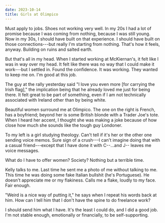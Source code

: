 ```yaml
---
date: 2023-10-14
title: Girls at Olimpico
---
```


Must apply to jobs. Shoes not working very well. In my 20s I had a lot of promise because I was coming from nothing, because I was still young. Now in my 30s, I should have built on that experience. I should have built on those connections---but really I'm starting from nothing. That's how it feels, anyway. Building on ruins and salted earth.

But that's all in my head. When I started working at McKiernan's, it felt like I was in way over my head. It felt like there was no way that I could make it work---but I settled in. Found the confidence. It was working. They wanted to keep me on. I'm good at this job.

The guy at the rally yesterday said "I love you even more [for carrying the Irish flag]," the implication being that he already loved me just for being there. It felt great to be part of something, even if I am not technically associated with Ireland other than by being white.

Beautiful women surround me at Olimpico. The one on the right is French, has a boyfriend; beyond her is some British blonde with a Trader Joe's tote. When I heard her accent, I thought she was making a joke because of how close how much she sounds like the tough guy Londoner.

To my left is a girl studying theology. Can't tell if it's her or the other one sending voice memos. Sure sign of a crush---I can't imagine doing that with a casual friend---except that I have done it with C--...and J-- leaves me voice messages.

What do I have to offer women? Society? Nothing but a terrible time.

Kelly talks to me. Last time he sent me a photo of me without talking to me. This time he was doing some fake Italian bullshit (he's Portuguese). He doesn't appreciate me or my flakiness. Calls me a flake, loudly to my face. Fair enough.

"Weird is a nice way of putting it," he says when I repeat his words back at him. How can I tell him that I don't have the spine to do freelance work?

I should send him what I have. It's the least I could do, and I did a good job. I'm not stable enough, emotionally or financially, to be self-supporting.
